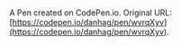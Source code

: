 # 

A Pen created on CodePen.io. Original URL: [https://codepen.io/danhag/pen/wvrqXyv](https://codepen.io/danhag/pen/wvrqXyv).

